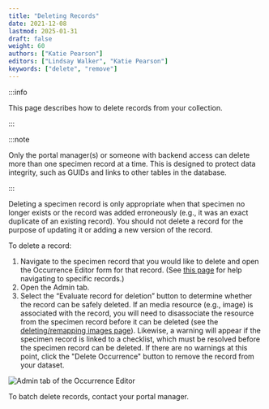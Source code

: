 ```yaml
---
title: "Deleting Records"
date: 2021-12-08
lastmod: 2025-01-31
draft: false
weight: 60
authors: ["Katie Pearson"]
editors: ["Lindsay Walker", "Katie Pearson"]
keywords: ["delete", "remove"]
---
```


:::info

This page describes how to delete records from your collection.

:::

:::note

Only the portal manager(s) or someone with backend access can delete more than one specimen record at a time. This is designed to protect data integrity, such as GUIDs and links to other tables in the database.

:::

Deleting a specimen record is only appropriate when that specimen no longer exists or the record was added erroneously (e.g., it was an exact duplicate of an existing record). You should not delete a record for the purpose of updating it or adding a new version of the record.

To delete a record:

1. Navigate to the specimen record that you would like to delete and open the Occurrence Editor form for that record. (See [this page](/Editor_Guide/Editing_Searching_Records) for help navigating to specific records.)
2. Open the Admin tab.
3. Select the “Evaluate record for deletion” button to determine whether the record can be safely deleted. If an media resource (e.g., image) is associated with the record, you will need to disassociate the resource from the specimen record before it can be deleted (see the [deleting/remapping images page](/Editor_Guide/Images_Media/deleting_transfering_images)). Likewise, a warning will appear if the specimen record is linked to a checklist, which must be resolved before the specimen record can be deleted. If there are no warnings at this point, click the "Delete Occurrence" button to remove the record from your dataset.

![Admin tab of the Occurrence Editor](/img/admintab_delete.png)

To batch delete records, contact your portal manager.
